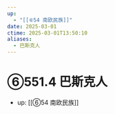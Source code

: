 ```yaml
---
up:
  - "[[⑥54 南欧民族]]"
date: 2025-03-01
ctime: 2025-03-01T13:50:10
aliases:
  - 巴斯克人
---
```


# ⑥551.4 巴斯克人

- up: [[⑥54 南欧民族]]
